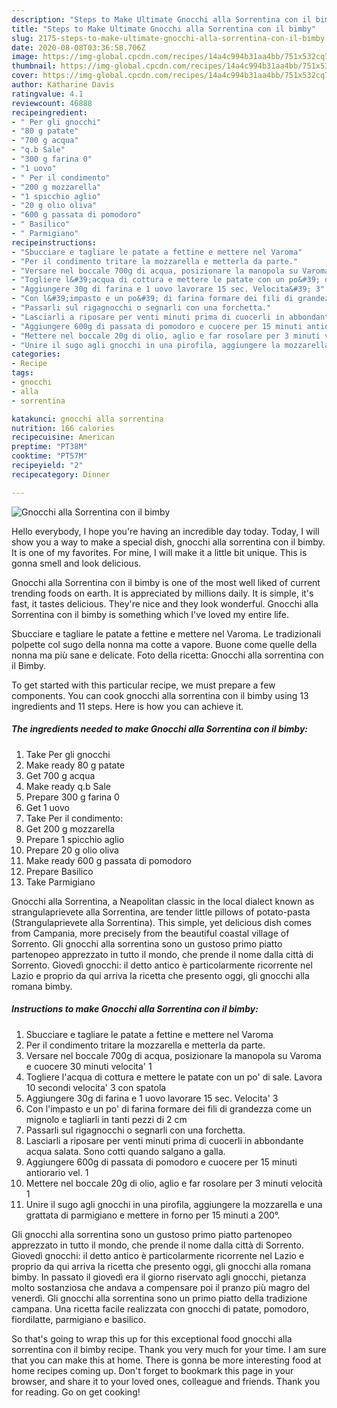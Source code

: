 ```yaml
---
description: "Steps to Make Ultimate Gnocchi alla Sorrentina con il bimby"
title: "Steps to Make Ultimate Gnocchi alla Sorrentina con il bimby"
slug: 2175-steps-to-make-ultimate-gnocchi-alla-sorrentina-con-il-bimby
date: 2020-08-08T03:36:58.706Z
image: https://img-global.cpcdn.com/recipes/14a4c994b31aa4bb/751x532cq70/gnocchi-alla-sorrentina-con-il-bimby-recipe-main-photo.jpg
thumbnail: https://img-global.cpcdn.com/recipes/14a4c994b31aa4bb/751x532cq70/gnocchi-alla-sorrentina-con-il-bimby-recipe-main-photo.jpg
cover: https://img-global.cpcdn.com/recipes/14a4c994b31aa4bb/751x532cq70/gnocchi-alla-sorrentina-con-il-bimby-recipe-main-photo.jpg
author: Katharine Davis
ratingvalue: 4.1
reviewcount: 46888
recipeingredient:
- " Per gli gnocchi"
- "80 g patate"
- "700 g acqua"
- "q.b Sale"
- "300 g farina 0"
- "1 uovo"
- " Per il condimento"
- "200 g mozzarella"
- "1 spicchio aglio"
- "20 g olio oliva"
- "600 g passata di pomodoro"
- " Basilico"
- " Parmigiano"
recipeinstructions:
- "Sbucciare e tagliare le patate a fettine e mettere nel Varoma"
- "Per il condimento tritare la mozzarella e metterla da parte."
- "Versare nel boccale 700g di acqua, posizionare la manopola su Varoma e cuocere 30 minuti velocita&#39; 1"
- "Togliere l&#39;acqua di cottura e mettere le patate con un po&#39; di sale. Lavora 10 secondi velocita&#39; 3 con spatola"
- "Aggiungere 30g di farina e 1 uovo lavorare 15 sec. Velocita&#39; 3"
- "Con l&#39;impasto e un po&#39; di farina formare dei fili di grandezza come un mignolo e tagliarli in tanti pezzi di 2 cm"
- "Passarli sul rigagnocchi o segnarli con una forchetta."
- "Lasciarli a riposare per venti minuti prima di cuocerli in abbondante acqua salata. Sono cotti quando salgano a galla."
- "Aggiungere 600g di passata di pomodoro e cuocere per 15 minuti antiorario vel. 1"
- "Mettere nel boccale 20g di olio, aglio e far rosolare per 3 minuti velocità 1"
- "Unire il sugo agli gnocchi in una pirofila, aggiungere la mozzarella e una grattata di parmigiano e mettere in forno per 15 minuti a 200°."
categories:
- Recipe
tags:
- gnocchi
- alla
- sorrentina

katakunci: gnocchi alla sorrentina 
nutrition: 166 calories
recipecuisine: American
preptime: "PT38M"
cooktime: "PT57M"
recipeyield: "2"
recipecategory: Dinner

---
```



![Gnocchi alla Sorrentina con il bimby](https://img-global.cpcdn.com/recipes/14a4c994b31aa4bb/751x532cq70/gnocchi-alla-sorrentina-con-il-bimby-recipe-main-photo.jpg)

Hello everybody, I hope you're having an incredible day today. Today, I will show you a way to make a special dish, gnocchi alla sorrentina con il bimby. It is one of my favorites. For mine, I will make it a little bit unique. This is gonna smell and look delicious.

Gnocchi alla Sorrentina con il bimby is one of the most well liked of current trending foods on earth. It is appreciated by millions daily. It is simple, it's fast, it tastes delicious. They're nice and they look wonderful. Gnocchi alla Sorrentina con il bimby is something which I've loved my entire life.

Sbucciare e tagliare le patate a fettine e mettere nel Varoma. Le tradizionali polpette col sugo della nonna ma cotte a vapore. Buone come quelle della nonna ma più sane e delicate. Foto della ricetta: Gnocchi alla sorrentina con il Bimby.


To get started with this particular recipe, we must prepare a few components. You can cook gnocchi alla sorrentina con il bimby using 13 ingredients and 11 steps. Here is how you can achieve it.

<!--inarticleads1-->

##### The ingredients needed to make Gnocchi alla Sorrentina con il bimby:

1. Take  Per gli gnocchi
1. Make ready 80 g patate
1. Get 700 g acqua
1. Make ready q.b Sale
1. Prepare 300 g farina 0
1. Get 1 uovo
1. Take  Per il condimento:
1. Get 200 g mozzarella
1. Prepare 1 spicchio aglio
1. Prepare 20 g olio oliva
1. Make ready 600 g passata di pomodoro
1. Prepare  Basilico
1. Take  Parmigiano


Gnocchi alla Sorrentina, a Neapolitan classic in the local dialect known as strangulaprievete alla Sorrentina, are tender little pillows of potato-pasta (Strangulaprievete alla Sorrentina). This simple, yet delicious dish comes from Campania, more precisely from the beautiful coastal village of Sorrento. Gli gnocchi alla sorrentina sono un gustoso primo piatto partenopeo apprezzato in tutto il mondo, che prende il nome dalla città di Sorrento. Giovedì gnocchi: il detto antico è particolarmente ricorrente nel Lazio e proprio da qui arriva la ricetta che presento oggi, gli gnocchi alla romana bimby. 

<!--inarticleads2-->

##### Instructions to make Gnocchi alla Sorrentina con il bimby:

1. Sbucciare e tagliare le patate a fettine e mettere nel Varoma
1. Per il condimento tritare la mozzarella e metterla da parte.
1. Versare nel boccale 700g di acqua, posizionare la manopola su Varoma e cuocere 30 minuti velocita&#39; 1
1. Togliere l&#39;acqua di cottura e mettere le patate con un po&#39; di sale. Lavora 10 secondi velocita&#39; 3 con spatola
1. Aggiungere 30g di farina e 1 uovo lavorare 15 sec. Velocita&#39; 3
1. Con l&#39;impasto e un po&#39; di farina formare dei fili di grandezza come un mignolo e tagliarli in tanti pezzi di 2 cm
1. Passarli sul rigagnocchi o segnarli con una forchetta.
1. Lasciarli a riposare per venti minuti prima di cuocerli in abbondante acqua salata. Sono cotti quando salgano a galla.
1. Aggiungere 600g di passata di pomodoro e cuocere per 15 minuti antiorario vel. 1
1. Mettere nel boccale 20g di olio, aglio e far rosolare per 3 minuti velocità 1
1. Unire il sugo agli gnocchi in una pirofila, aggiungere la mozzarella e una grattata di parmigiano e mettere in forno per 15 minuti a 200°.


Gli gnocchi alla sorrentina sono un gustoso primo piatto partenopeo apprezzato in tutto il mondo, che prende il nome dalla città di Sorrento. Giovedì gnocchi: il detto antico è particolarmente ricorrente nel Lazio e proprio da qui arriva la ricetta che presento oggi, gli gnocchi alla romana bimby. In passato il giovedì era il giorno riservato agli gnocchi, pietanza molto sostanziosa che andava a compensare poi il pranzo più magro del venerdì. Gli gnocchi alla sorrentina sono un primo piatto della tradizione campana. Una ricetta facile realizzata con gnocchi di patate, pomodoro, fiordilatte, parmigiano e basilico. 

So that's going to wrap this up for this exceptional food gnocchi alla sorrentina con il bimby recipe. Thank you very much for your time. I am sure that you can make this at home. There is gonna be more interesting food at home recipes coming up. Don't forget to bookmark this page in your browser, and share it to your loved ones, colleague and friends. Thank you for reading. Go on get cooking!
